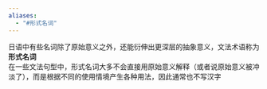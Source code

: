```yaml
---
aliases:
  - "#形式名词"
---
```

日语中有些名词除了原始意义之外，还能衍伸出更深层的抽象意义，文法术语称为**形式名词**  
在一些文法句型中，形式名词大多不会直接用原始意义解释（或者说原始意义被冲淡了），而是根据不同的使用情境产生各种用法，因此通常也不写汉字  